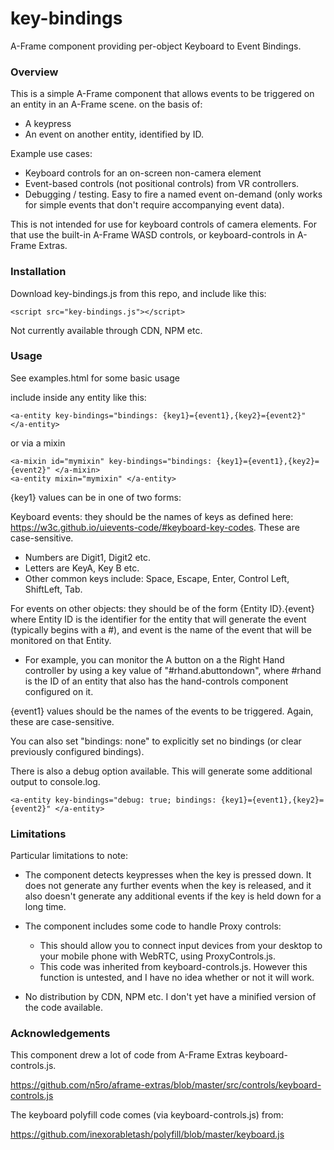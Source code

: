 # key-bindings
A-Frame component providing per-object Keyboard to Event Bindings.



### Overview

This is a simple A-Frame component that allows events to be triggered on an entity in an A-Frame scene. on the basis of:

- A keypress
- An event on another entity, identified by ID.

Example use cases:

- Keyboard controls for an on-screen non-camera element
- Event-based controls (not positional controls) from VR controllers.
- Debugging / testing.  Easy to fire a named event on-demand (only works for simple events that don't require accompanying event data).

This is not intended for use for keyboard controls of camera elements.  For that use the built-in A-Frame WASD controls, or keyboard-controls in A-Frame Extras.



### Installation

Download key-bindings.js from this repo, and include like this:

```
<script src="key-bindings.js"></script>
```

Not currently available through CDN, NPM etc.



### Usage

See examples.html for some basic usage

include inside any entity like this:

```
<a-entity key-bindings="bindings: {key1}={event1},{key2}={event2}" </a-entity>
```

or via a mixin

```
<a-mixin id="mymixin" key-bindings="bindings: {key1}={event1},{key2}={event2}" </a-mixin>
<a-entity mixin="mymixin" </a-entity>
```



{key1} values can be in one of two forms:

Keyboard events: they should be the names of keys as defined here: https://w3c.github.io/uievents-code/#keyboard-key-codes.  These are case-sensitive.

- Numbers are Digit1, Digit2 etc.
- Letters are KeyA, Key B etc.
- Other common keys include: Space, Escape, Enter, Control Left, ShiftLeft, Tab.

For events on other objects: they should be of the form {Entity ID}.{event} where Entity ID is the identifier for the entity that will generate the event (typically begins with a #), and event is the name of the event that will be monitored on that Entity.

- For example, you can monitor the A button on a the Right Hand controller by using a key value of "#rhand.abuttondown", where #rhand is the ID of an entity that also has the hand-controls component configured on it.

  

{event1} values should be the names of the events to be triggered.  Again, these are case-sensitive.

You can also set "bindings: none" to explicitly set no bindings (or clear previously configured bindings).



There is also a debug option available.  This will generate some additional output to console.log.

```
<a-entity key-bindings="debug: true; bindings: {key1}={event1},{key2}={event2}" </a-entity>
```



### Limitations 

Particular limitations to note:

- The component detects keypresses when the key is pressed down.  It does not generate any further events when the key is released, and it also doesn't generate any additional events if the key is held down for a long time.
- The component includes some code to handle Proxy controls:

  - This should allow you to connect input devices from your desktop to your mobile phone with WebRTC, using ProxyControls.js.
  - This code was inherited from keyboard-controls.js.  However this function is untested, and I have no idea whether or not it will work.
- No distribution by CDN, NPM etc.  I don't yet have a minified version of the code available.

  

### Acknowledgements

This component drew a lot of code from A-Frame Extras keyboard-controls.js.

https://github.com/n5ro/aframe-extras/blob/master/src/controls/keyboard-controls.js

The keyboard polyfill code comes (via keyboard-controls.js) from:

https://github.com/inexorabletash/polyfill/blob/master/keyboard.js



